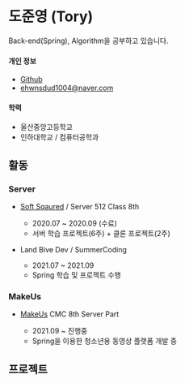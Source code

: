 # 도준영 (Tory)
Back-end(Spring), Algorithm을 공부하고 있습니다.

#### 개인 정보
*  [Github](https://github.com/JuneYoungDo)
*  [ehwnsdud1004@naver.com](mailto:ehwnsud1004@naver.com)


#### 학력
* 울산중앙고등학교
* 인하대학교 / 컴퓨터공학과


## 활동
### Server
* [Soft Sqaured](https://www.softsquared.com/) / Server 512 Class 8th
  + 2020.07 ~ 2020.09 (수료)
  + 서버 학습 프로젝트(6주) + 클론 프로젝트(2주)

* Land Bive Dev / SummerCoding
  + 2021.07 ~ 2021.09
  + Spring 학습 및 프로젝트 수행

### MakeUs
* [MakeUs](https://makeus.in/) CMC 8th Server Part

  + 2021.09 ~ 진행중
  + Spring을 이용한 청소년용 동영상 플랫폼 개발 중

## 프로젝트


